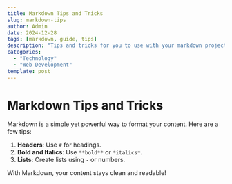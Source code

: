```yaml
---
title: Markdown Tips and Tricks
slug: markdown-tips
author: Admin
date: 2024-12-28
tags: [markdown, guide, tips]
description: "Tips and tricks for you to use with your markdown projects"
categories:
  - "Technology"
  - "Web Development"
template: post
---
```


# Markdown Tips and Tricks

Markdown is a simple yet powerful way to format your content. Here are a few tips:

1. **Headers**: Use `#` for headings.
2. **Bold and Italics**: Use `**bold**` or `*italics*`.
3. **Lists**: Create lists using `-` or numbers.

With Markdown, your content stays clean and readable!
